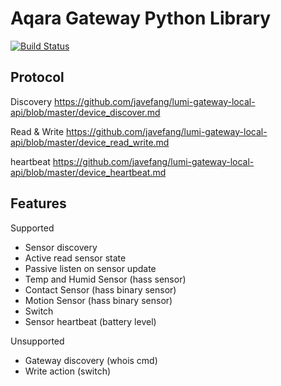# Aqara Gateway Python Library

[![Build Status](https://travis-ci.org/javefang/pyaqara.svg?branch=master)](https://travis-ci.org/javefang/pyaqara)

## Protocol

Discovery
https://github.com/javefang/lumi-gateway-local-api/blob/master/device_discover.md

Read & Write
https://github.com/javefang/lumi-gateway-local-api/blob/master/device_read_write.md

heartbeat
https://github.com/javefang/lumi-gateway-local-api/blob/master/device_heartbeat.md


## Features

Supported
- Sensor discovery
- Active read sensor state
- Passive listen on sensor update
- Temp and Humid Sensor (hass sensor)
- Contact Sensor (hass binary sensor)
- Motion Sensor (hass binary sensor)
- Switch
- Sensor heartbeat (battery level)

Unsupported
- Gateway discovery (whois cmd)
- Write action (switch)
